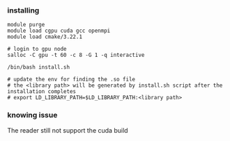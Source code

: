 ### installing

```
module purge
module load cgpu cuda gcc openmpi
module load cmake/3.22.1

# login to gpu node
salloc -C gpu -t 60 -c 8 -G 1 -q interactive

/bin/bash install.sh

# update the env for finding the .so file
# the <library path> will be generated by install.sh script after the installation completes
# export LD_LIBRARY_PATH=$LD_LIBRARY_PATH:<library path>
```

### knowing issue

The reader still not support the cuda build

